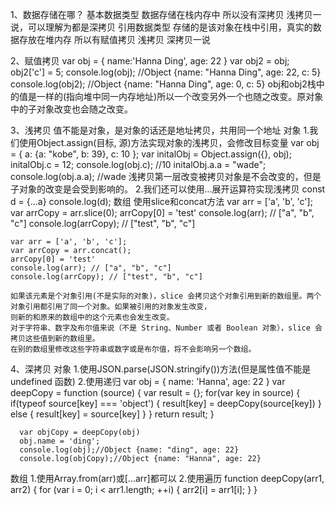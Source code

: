 1、数据存储在哪？
  基本数据类型 数据存储在栈内存中 所以没有深拷贝 浅拷贝一说，可以理解为都是深拷贝
  引用数据类型 存储的是该对象在栈中引用，真实的数据存放在堆内存 所以有赋值拷贝 浅拷贝 深拷贝一说

2、赋值拷贝
  var obj = {
      name:'Hanna Ding',
      age: 22
  }
  var obj2 = obj;
  obj2['c'] = 5;
  console.log(obj); //Object {name: "Hanna Ding", age: 22, c: 5}
  console.log(obj2); //Object {name: "Hanna Ding", age: 0, c: 5}
  obj和obj2栈中的值是一样的(指向堆中同一内存地址)所以一个改变另外一个也随之改变。原对象中的子对象改变也会随之改变。

3、浅拷贝 值不能是对象，是对象的话还是地址拷贝，共用同一个地址
  对象
    1.我们使用Object.assign(目标, 源)方法实现对象的浅拷贝，会修改目标变量
        var obj = { a: {a: "kobe", b: 39}, c: 10 };
        var initalObj = Object.assign({}, obj);
        initalObj.c = 12;
        console.log(obj.c); //10
        initalObj.a.a = "wade";
        console.log(obj.a.a); //wade
        浅拷贝第一层改变被拷贝对象是不会改变的，但是子对象的改变是会受到影响的。
    2.我们还可以使用...展开运算符实现浅拷贝
        const d = {...a}
        console.log(d);
  数组
    使用slice和concat方法
    var arr = ['a', 'b', 'c'];
    var arrCopy = arr.slice(0);
    arrCopy[0] = 'test'
    console.log(arr); // ["a", "b", "c"]
    console.log(arrCopy); // ["test", "b", "c"]

    var arr = ['a', 'b', 'c'];
    var arrCopy = arr.concat();
    arrCopy[0] = 'test'
    console.log(arr); // ["a", "b", "c"]
    console.log(arrCopy); // ["test", "b", "c"]

    如果该元素是个对象引用(不是实际的对象)，slice 会拷贝这个对象引用到新的数组里。两个对象引用都引用了同一个对象。如果被引用的对象发生改变，
    则新的和原来的数组中的这个元素也会发生改变。
    对于字符串、数字及布尔值来说（不是 String、Number 或者 Boolean 对象），slice 会拷贝这些值到新的数组里。
    在别的数组里修改这些字符串或数字或是布尔值，将不会影响另一个数组。

4、深拷贝
  对象
    1.使用JSON.parse(JSON.stringify())方法(但是属性值不能是undefined 函数)
    2.使用递归
     var obj = {
        name: 'Hanna',
        age: 22
      }
      var deepCopy = function (source) {
          var result = {};
          for(var key in source) {
              if(typeof source[key] === 'object') {
                  result[key] = deepCopy(source[key])
              } else {
                  result[key] = source[key]
              }
          }
          return result;
      }

      var objCopy = deepCopy(obj)
      obj.name = 'ding';
      console.log(obj);//Object {name: "ding", age: 22}
      console.log(objCopy);//Object {name: "Hanna", age: 22}

  数组
    1.使用Array.from(arr)或[...arr]都可以
    2.使用遍历
    function deepCopy(arr1, arr2) {
     for (var i = 0; i < arr1.length; ++i) {
         arr2[i] = arr1[i];
     }
    }

